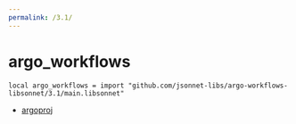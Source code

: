 ```yaml
---
permalink: /3.1/
---
```


# argo_workflows

```jsonnet
local argo_workflows = import "github.com/jsonnet-libs/argo-workflows-libsonnet/3.1/main.libsonnet"
```



* [argoproj](argoproj/index.md)